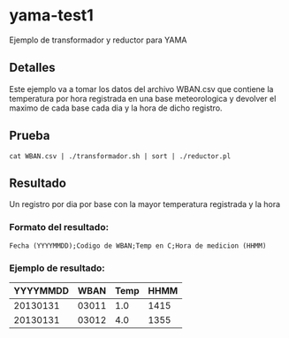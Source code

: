 # yama-test1
Ejemplo de transformador y reductor para YAMA

## Detalles

Este ejemplo va a tomar los datos del archivo WBAN.csv que contiene la temperatura por hora registrada en una base meteorologica y devolver el maximo de cada base cada dia y la hora de dicho registro.

## Prueba

```
cat WBAN.csv | ./transformador.sh | sort | ./reductor.pl
```

## Resultado

Un registro por dia por base con la mayor temperatura registrada y la hora

### Formato del resultado:

`Fecha (YYYYMMDD);Codigo de WBAN;Temp en C;Hora de medicion (HHMM)`

### Ejemplo de resultado:


| YYYYMMDD | WBAN  | Temp | HHMM |
|----------|-------|------|------|
| 20130131 | 03011 |  1.0 | 1415 |
| 20130131 | 03012 |  4.0 | 1355 |


